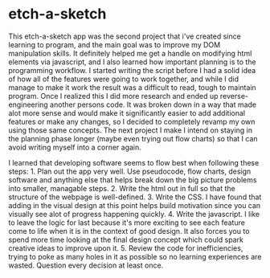 # etch-a-sketch

This etch-a-sketch app was the second project that i've created since learning to program, and the main goal was to improve my DOM manipulation skills. It definitely helped me get a handle on modifying html elements via javascript, and I also learned how important planning is to the programming workflow. I started writing the script before I had a solid idea of how all of the features were going to work together, and while I did manage to make it work the result was a difficult to read, tough to maintain program. Once I realized this I did more research and ended up reverse-engineering another persons code. It was broken down in a way that made alot more sense and would make it significantly easier to add additional features or make any changes, so I decided to completely revamp my own using those same concepts. The next project I make I intend on staying in the planning phase longer (maybe even trying out flow charts) so that I can avoid writing myself into a corner again.

I learned that developing software seems to flow best when following these steps:
    1. Plan out the app very well. Use pseudocode, flow charts, design software and anything else that helps break down the big picture problems into smaller, managable steps.
    2. Write the html out in full so that the structure of the webpage is well-defined.
    3. Write the CSS. I have found that adding in the visual design at this point helps build motivation since you can visually see alot of progress happening quickly.
    4. Write the javascript. I like to leave the logic for last because it's more exciting to see each feature come to life when it is in the context of good design. It also forces you to spend more time looking at the final design concept which could spark creative ideas to improve upon it.
    5. Review the code for inefficiencies, trying to poke as many holes in it as possible so no learning experiences are wasted. Question every decision at least once.